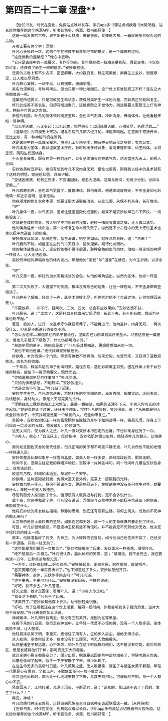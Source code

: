 # 第四百二十二章 涅盘**
        【告知书友，时代在变化，免费站点难以长存，手机app多书源站点切换看书大势所趋，站长给你推荐的这个换源APP，听书音色多、换源、找书都好使！】
       这是一幅发黄的古卷，说不出是什么材质，像是兽皮，又像是古布，一看就是年代很久远的古物。
       开卷上著有两个字：涅槃！
       叶凡心头顿时一跳，这两个字在佛教中有非同寻常的意义，是一个成佛的过程。
       “这是佛教的涅槃经？”他心中震动。
       “它只是古经中的一篇要义，专作疗伤用。昔年我妙欲一位庵主垂死际，得此古卷，不仅伤势尽复，还获得了新生一般的蜕变。”安妙依答道。
       泛黄的古卷上有不少古字，密密麻麻，大约数百言，释生死奥秘，阐再生之玄妙，很是艰涩，让人难以尽洞悉。
       叶凡静心凝神，一动不动，认真揣摩，细细明悟。
       虽名为涅槃经，号称可再生，但也只是一种比喻而已，这个世上有谁能真正不朽？连古之大帝都难逃一死。
       涅槃经所述要义，只是可改变生命状态，获得另类新生一样的力量，而非真正的轮回复生。
       修行此经虽不能长生，但却有增加寿元、延缓衰败之不世伟力，而这篇要义更是无上疗伤神术，拥有不可思议之奇效。
       参悟的刹那，叶凡的肌体顿时绽放宝辉，金色血气澎湃，冲出肉身，缭绕体外，让他看起来如一尊神明。
       “以无明灭故，心无有起；以无起故，境界随灭；以因缘俱灭故，心相皆尽，名得涅磐……”
       《涅槃经》为西漠无上天功，堪与东荒的几部古经并论。禅唱声响起，在宫阙中悠扬传出，无比玄妙，有一种神秘气机在流转。
       这是古经中的一篇瑰宝秘术，堪称无上疗伤圣术，拥有夺天地造化之奥妙，玄而又玄。
       叶凡本身为圣体，再以涅槃圣术疗伤，顿时现出多种异象，混沌青莲相伴，仙王附体，山河呈现，阴阳生死图绕身。
       不灭金身璀璨，既有神灵一样的庄严，又有圣体独有的神武气势，仿若盘坐九天上，俯视人世间。
       安妙依美眸泛异彩，她没有想到叶凡不仅肉身无双，悟性也很高，刚得到古经中的圣术就有了这样的明悟，她轻启红唇，详细讲解。
       “受诸因缘故，轮转生死中，不受诸因缘，是名为涅槃。涅槃与世间，无有少分别，世间与涅槃……”
       叶凡寂静无声，金色血气更盛了，氤氲缭绕，将他淹没，他通体绽放神光，不灭金身如七彩琉璃一样近乎透明，洁净无垢。
       他在艰难的修复生命本源，想要让那大道裂痕消失，从此无暇，永保不朽圣身，长存世间。
       “砰”
       叶凡身体一震，血气澎湃，差点让整座宫殿化成齑粉，如果不是安妙依早已布下阵纹，一切都毁去了。
       这就是圣体的肉身，强大到了不可思议的程度，轻轻一阵就有雷霆之威，让人难以承受。
       他的嘴角溢出一缕血迹，第一次修复生命本源失败了，纵然是不世古经中的无上疗伤圣术也难以抚平大道留下的伤痕。
       安妙依发丝如瀑，肌肤胜雪，晶莹滑嫩，她空灵如仙，站叶凡的身畔，道：“再来！”
       叶凡巍然不动，如盘坐在尘封的古天庭中，蛰伏涅槃，期待化龙而出。
       他的躯体越发迫人了，连安妙依都不得不后退，那种金色的血气绕体，他如一尊永恒的神炉一样骇人，让人无法近身。
       高妙而神秘的禅唱自他的体内发出，那是他的“逝我”与“道我”在诵经，为今生祈祷，以求永生。
       “砰”
       叶凡又是一震，鲜红的血水带着淡淡的金色，从他的嘴角溢出，纵然为圣体，他亦一阵摇动。
       第二次又失败了，大道留下的伤痕，根本没有愈合的迹象，让他一阵摇动，不灭金身都有些暗淡了。
       叶凡睁开了眼睛，轻叹了一声，此圣术奥妙无尽，但终究对抗不了大道之伤，让他觉得回天无力。
       “不要放弃，一次不行，就两次、三次、四次，总会有些效果的。”安妙依很不甘。
       叶凡摇头，道：“太难了，这是耗自身精血来实现涅槃，长此下去，若不能有效，我纵为圣体也耗不起。”
       若是一般的人，进行一次圣术疗伤就要修养了，不能再进行，他为圣体，肉身无双，一两次没什么，但若是不断进行也会吃不消。
       “怎么会这样……释迦牟尼的弟子曾说过，涅槃古经为西漠最高疗伤圣术，尽管这仅是一篇要义，但也几乎是天下极致了，什么伤都可治才对。”
       “释迦牟尼的弟子，他到底是谁？”叶凡极其想知道，更想得悉如来的一切。
       “我也不知他是谁。”绝代倾城安妙依摇头。
       妙欲庵，本为西漠一个门派，传承有佛教不世禅功，后来分裂，东渡而来，又获得了道教双修法，改名为妙欲庵。
       一千年前，释迦牟尼的弟子出海归来，路径东荒，遇到妙欲庵主将死，因在传承上有千丝万缕的联系，故留下一篇涅槃要义，飘然而去。
       “你知道释迦牟尼的往事吗？”叶凡问道。
       “只知为佛教禁忌，不明其详。”安妙依摇头。
       “大道之伤不可治……”叶凡站了起来。
       安妙亭亭玉立，月光洒落进来，将她衬托的空明而绝世，乌发秀丽，眼眸灵动，冰肌玉骨，曲线起伏，身材动人，像是上天最完美的杰作。
       “涅槃经加上我妙欲庵无上双修法，最后一番尝试，如果你还活不下来，小男人你可真的对不起我。”她轻盈的走了过来，纤纤玉手伸出，捏住叶凡的脸颊，笑容很美，道：“从来都是别人成全妙欲弟子，今天我可能是第一个破例的人，成全你来复生。”
       宫殿中，安妙依的如玉一样的晶莹胴体在朦胧的月华下如同透明一样，完美无瑕，浑身上下闪现着一层淡淡的光辉，秀发散乱，娇颜如花。
       这无关风月，仅为救人之法，叶凡一直对双修术持否定的态度，不想却亲身经历了一次。
       “小男人，收心！”白玉床上，红纱帐中，安妙依肌体雪白生辉，她轻点叶凡的额头，让他静心。
       面对如此国色天香的绝代佳丽，但凡正常的男子都不可能平静无波，叶凡自然也不能如老僧一样快速入定。
       安妙依整具仙躯似象牙一样雪白晶莹，如美人蛇一样多姿，曲线玲珑起伏，胴体无暇。
       时间不长，涅槃古经记载的禅唱声响起，宫殿中一片神圣祥和，同一时间叶凡覆在安妙依身上，双修法运转。
       皎洁的月夜，时间如水逝去，神城中一片安宁。
       妙欲庵，这片宫殿被封锁，免得大道天音外传，笼罩上一层朦胧的光辉。
       安妙依为第一传人，身份不弱诸圣女，更是艳冠天下，在妙欲庵中没有任何竞争对手，她要做什么，年轻一代无人敢违逆。
       尽管有部分人推测出了什么，但却没有人敢靠近与打扰，更不会多说什么。
       后半夜，宫阙中和谐宁静，叶凡没有说话，涅槃经与双修神术也不能抚平大道留下的伤痕，未能改变什么。
       他将安妙依的秀发绕在指端，静静的思索，到底还有没有生路，将何去何从，成熟的不死神药都无用吗？
       太古神药是世上最珍贵的圣物，如果连它都无效，那一个人的生命就真的要走到了终点。
       可是，叶凡却很难接受，不是连神王都有些不确信吗，并不能肯定不死药绝对无效，他决定不惜代价的搏上一搏。
       原本，他就准备好了石皮，为神王、为小婷婷而去冒险，如今他自己也性命不保了，已经没有一步退路，只能一往无前了。
       “这可能是我们最后一次相见了。”安妙依缓缓坐了起来，发丝如水一样垂落，凝视叶凡。
       “绝不是最后一次相见。”叶凡很认真，露出灿烂的笑意，道；“请相信，我不会死去，我还要再活一万年，让那些圣地都无言。”
       “一万年，红粉成骷髅……好久远啊。”安妙依起身，走向玉床，站在窗前，遥望明月。
       “吞天魔罐的另一半将要出世了。”也不知道过了多久，安妙依忽然开口。
       “需要神体、圣体、天妖体等同去吗？”叶凡问道。
       “你不要去，不要问为什么。”安妙依没有回头，平静的说道。
       “好吧，我不会去。”叶凡答道。
       好久之后，她才走回来，看着叶凡，道：“小男人你走吧。”
       “我会活下去的。”叶凡坐了起来。
       “该离开了。”安妙依帮他穿上衣衫，动作很轻柔很慢。
       “好吧，为了证明我还在这个世上活着，每隔一段时间，你都会听到关于我的消息，这片大地不会安寂。”叶凡离去时如此说道。
       神城繁华，叶凡却终将离去，却没有立刻离开，是因为在等黑皇。
       在接下来的几日里，他行走在神城中，让年轻一代莫不心惊肉跳，没有一个人敢多语，圣体威势不减，让人敬畏。
       他轻易抹杀吴子明、李重天，震慑住了所有人，生怕步入后尘，被他无情击杀。
       众人知晓，圣体时日无多，根本没有什么顾忌，再无人敢触霉头。
       纵然是诸圣子都远避，心中发怵，怕叶凡在这个时候挑战他们，这不是没有可能，最后的疯狂，惹是发威将他们干掉，那可真是天大的霉运。
       就连金翅小鹏王都很安分了，很少出现，据说要返回东荒中部地域去了，将随老鹏王而去。
       风凰也低调了起来，似乎一下子安静了下来，很少出现了。
       在这生命无多的最后时日里，叶凡威势之盛，无人敢撄锋，诸圣子与诸圣女莫不躲避，年轻一代更是心有惧意，全都无声，不敢放出任何一句不敬之话。
       每次当他出现时，都会让一片地域安静了下来，与数天前相比，可谓截然不同，每一个人都心中不安。
       黑皇回来了，无精打采，充满了沮丧，不断诅咒，道：“该死的，紫山进不去了！妈的，发生了什么？！”
       再见，神城！
       叶凡向绝代神王去告别，正好见到风族圣主与白衣神王谈起联姻这一幕。（未完待续）
       【告知书友，时代在变化，免费站点难以长存，手机app多书源站点切换看书大势所趋，站长给你推荐的这个换源APP，听书音色多、换源、找书都好使！】